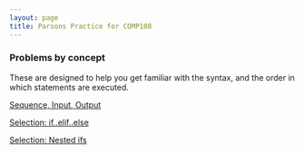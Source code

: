 ```yaml
---
layout: page
title: Parsons Practice for COMP108
---
```

### Problems by concept
These are designed to help you get familiar with the syntax, and the order in which statements are executed. 

[Sequence, Input, Output](./parsons/sequence.html)

[Selection: if..elif..else](./parsons/selection.md)

[Selection: Nested ifs](.parsons/nested-ifs.md)
